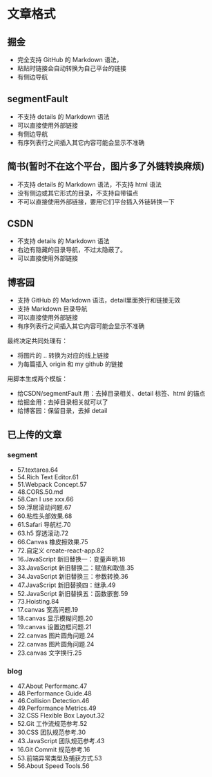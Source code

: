 # 文章格式
## 掘金
- 完全支持 GitHub 的 Markdown 语法，
- 粘贴时链接会自动转换为自己平台的链接
- 有侧边导航

## segmentFault
- 不支持 details 的 Markdown 语法
- 可以直接使用外部链接
- 有侧边导航
- 有序列表行之间插入其它内容可能会显示不准确

## 简书(暂时不在这个平台，图片多了外链转换麻烦)
- 不支持 details 的 Markdown 语法，不支持 html 语法
- 没有侧边或其它形式的目录，不支持自带锚点
- 不可以直接使用外部链接，要用它们平台插入外链转换一下

## CSDN
- 不支持 details 的 Markdown 语法
- 右边有隐藏的目录导航，不过太隐蔽了。
- 可以直接使用外部链接

## 博客园
- 支持 GitHub 的 Markdown 语法，detail里面换行和链接无效
- 支持 Markdown 目录导航
- 可以直接使用外部链接
- 有序列表行之间插入其它内容可能会显示不准确

最终决定共同处理有：
- 将图片的 .. 转换为对应的线上链接
- 为每篇插入 origin 和 my github 的链接

用脚本生成两个模版：
- 给CSDN/segmentFault 用：去掉目录相关、detail 标签、html 的锚点
- 给掘金用：去掉目录相关就可以了
- 给博客园：保留目录，去掉 detail



## 已上传的文章
### segment
- 57.textarea.64
- 54.Rich Text Editor.61
- 51.Webpack Concept.57
- 48.CORS.50.md
- 58.Can I use xxx.66
- 59.浮层滚动问题.67
- 60.粘性头部效果.68
- 61.Safari 导航栏.70
- 63.h5 穿透滚动.72
- 66.Canvas 橡皮擦效果.75
- 72.自定义 create-react-app.82
- 16.JavaScript 新旧替换一：变量声明.18
- 33.JavaScript 新旧替换二：赋值和取值.35
- 34.JavaScript 新旧替换三：参数转换.36
- 47.JavaScript 新旧替换四：继承.49
- 52.JavaScript 新旧替换五：函数嵌套.59
- 73.Hoisting.84
- 17.canvas 宽高问题.19
- 18.canvas 显示模糊问题.20
- 19.canvas 设置边框问题.21
- 22.canvas 图片圆角问题.24
- 22.canvas 图片圆角问题.24
- 23.canvas 文字换行.25

### blog
- 47.About Performanc.47
- 48.Performance Guide.48
- 46.Collision Detection.46
- 49.Performance Metrics.49
- 32.CSS Flexible Box Layout.32
- 52.Git 工作流规范参考.52
- 30.CSS 团队规范参考.30
- 43.JavaScript 团队规范参考.43
- 16.Git Commit 规范参考.16
- 53.前端异常类型及捕获方式.53
- 56.About Speed Tools.56